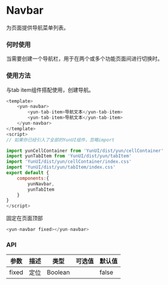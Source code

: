 # Navbar

为页面提供导航菜单列表。

### 何时使用

当需要创建一个导航栏，用于在两个或多个功能页面间进行切换时。

### 使用方法

与tab item组件搭配使用，创建导航。

``` javascript
<template>
    <yun-navbar>
        <yun-tab-item>导航文本</yun-tab-item>
        <yun-tab-item>导航文本</yun-tab-item>
    </yun-navbar>
</template>
<script>
// 如果你已经引入了全部的YunUI组件，忽略import

import yunCellContainer from 'YunUI/dist/yun/cellContainer'
import yunTabItem from 'YunUI/dist/yun/tabItem'
import 'YunUI/dist/yun/cellContainer/index.css'
import 'YunUI/dist/yun/tabItem/index.css'
export default {
    components:{
        yunNavbar,
        yunTabItem
    }
}
</script>
```

固定在页面顶部

``` javascript
<yun-navbar fixed></yun-navbar>
```

### API

| 参数        | 描述        | 类型        | 可选值       | 默认值       |
| ----       | ----       | ----       | ----       | ----       |
| fixed       | 定位 |  Boolean  | | false |